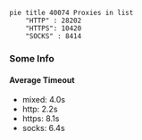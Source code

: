 
```mermaid
pie title 40074 Proxies in list
    "HTTP" : 28202
    "HTTPS": 10420
    "SOCKS" : 8414
```

### Some Info
#### Average Timeout

- mixed: 4.0s
- http: 2.2s
- https: 8.1s
- socks: 6.4s